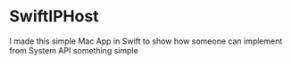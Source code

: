 # SwiftIPHost
I made this simple Mac App in Swift to show how someone can implement from System API something simple
